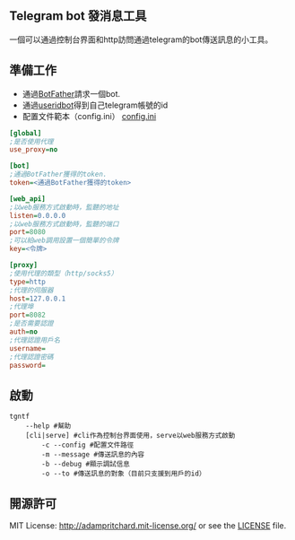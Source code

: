 ## Telegram bot 發消息工具

一個可以通過控制台界面和http訪問通過telegram的bot傳送訊息的小工具。

## 準備工作

* 通過[BotFather](https://t.me/botfather 'BotFather')請求一個bot.
* 通過[useridbot](https://telegram.me/userinfobot 'useridbot')得到自己telegram帳號的id
* 配置文件範本（config.ini）
[config.ini](https://github.com/Jokder/tg-bot-ntfy/blob/master/Main/config.ini 'config file sample')
``` ini
[global]
;是否使用代理
use_proxy=no

[bot]
;通過BotFather獲得的token.
token=<通過BotFather獲得的token>

[web_api]
;以web服務方式啟動時，監聽的地址
listen=0.0.0.0
;以web服務方式啟動時，監聽的端口
port=8080
;可以給web調用設置一個簡單的令牌
key=<令牌>

[proxy]
;使用代理的類型（http/socks5）
type=http
;代理的伺服器
host=127.0.0.1
;代理埠
port=8082
;是否需要認證
auth=no
;代理認證用戶名
username=
;代理認證密碼
password=
```


## 啟動

``` shell
tgntf
    --help #幫助
    [cli|serve] #cli作為控制台界面使用，serve以web服務方式啟動
        -c --config #配置文件路徑
        -m --message #傳送訊息的內容
        -b --debug #顯示調試信息
        -o --to #傳送訊息的對象（目前只支援到用戶的id）
```

## 開源許可

MIT License: http://adampritchard.mit-license.org/ or see the [LICENSE](https://github.com/Jokder/tg-bot-ntfy/blob/master/LICENSE 'LICENSE') file.